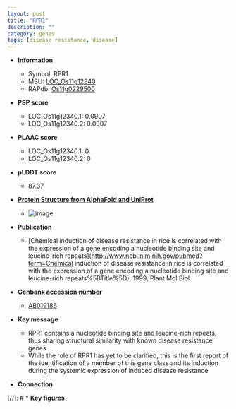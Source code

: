 ```yaml
---
layout: post
title: "RPR1"
description: ""
category: genes
tags: [disease resistance, disease]
---
```


* **Information**  
    + Symbol: RPR1  
    + MSU: [LOC_Os11g12340](http://rice.plantbiology.msu.edu/cgi-bin/ORF_infopage.cgi?orf=LOC_Os11g12340)  
    + RAPdb: [Os11g0229500](http://rapdb.dna.affrc.go.jp/viewer/gbrowse_details/irgsp1?name=Os11g0229500)  

* **PSP score**  
    + LOC_Os11g12340.1: 0.0907 
    + LOC_Os11g12340.2: 0.0907 

* **PLAAC score**  
    + LOC_Os11g12340.1: 0 
    + LOC_Os11g12340.2: 0 

* **pLDDT score**
    + 87.37

* **[Protein Structure from AlphaFold and UniProt](https://www.uniprot.org/uniprotkb/Q9ZQT3/entry#structure)**
    + ![image](https://ricepsp.github.io/images/Q9/AF-Q9ZQT3-F1.png)

* **Publication**  
    + [Chemical induction of disease resistance in rice is correlated with the expression of a gene encoding a nucleotide binding site and leucine-rich repeats](http://www.ncbi.nlm.nih.gov/pubmed?term=Chemical induction of disease resistance in rice is correlated with the expression of a gene encoding a nucleotide binding site and leucine-rich repeats%5BTitle%5D), 1999, Plant Mol Biol.

* **Genbank accession number**  
    + [AB019186](http://www.ncbi.nlm.nih.gov/nuccore/AB019186)

* **Key message**  
    + RPR1 contains a nucleotide binding site and leucine-rich repeats, thus sharing structural similarity with known disease resistance genes
    + While the role of RPR1 has yet to be clarified, this is the first report of the identification of a member of this gene class and its induction during the systemic expression of induced disease resistance

* **Connection**  

[//]: # * **Key figures**  


